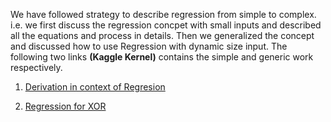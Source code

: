 We have followed strategy to describe regression from simple to complex. i.e. we first discuss the regression concpet with small inputs and described all the equations and process in details. Then we generalized the concept and discussed how to use Regression with dynamic size input. The following two links **(Kaggle Kernel)** contains the simple and generic work respectively.

1. [Derivation in context of Regresion](https://www.kaggle.com/hamzafar/derivation-in-context-of-logistic-regression)

2. [Regression for XOR](https://www.kaggle.com/hamzafar/regression-for-xor)
